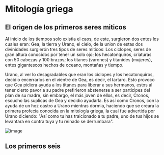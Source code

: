 # Mitología griega
## El origen de los primeros seres miticos
Al inicio de los tiempos solo existia el caos, de este, surgieron dos entes los cuales eran: Gea, la tierra y Urano, el cielo, de la union de estas dos divinidades surgierón tres tipos de seres mitícos: Los ciclopes, seres de gran altura conocidos por tener un solo ojo; los hecatonquiros, criaturas con 50 cabezas y 100 brazos; los titanes (varones) y titanides (mujeres), entes gigantescos hechos de oceano, montañas y tiempo. 

Urano, al ver lo desagradables que eran los cíclopes y los hecatonquiros, decidio encerrarlos en el vientre de Gea, es decir, el tartaro. Esto provoco que Gea pidiera ayuda a los titanes para liberar a sus hermanos, estos al tener cierto pavor a su padre prefirieron abstenerse a ser participes del plan de su madre, sin embargo, el más joven de ellos, es decir, Cronos, escucho las suplicas de Gea y decidio ayudarla. Es así como Cronos, con la ayuda de un hoz castro a Urano mientras dormia, haciendo que se creara la primera profecia conocida en la mitología griega, la cual fue advertida por Urano diciendo: "Así como tu has traicionado a tu padre, uno de tus hijos se levantara en contra tuya y tu reinado se derrumbara".

![image](https://github.com/user-attachments/assets/e20690ba-6be0-4c03-9200-47d2409c019c)

## Los primeros seis
